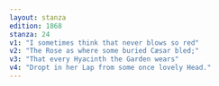 ```yaml
---
layout: stanza
edition: 1868
stanza: 24
v1: "I sometimes think that never blows so red"
v2: "The Rose as where some buried Cæsar bled;"
v3: "That every Hyacinth the Garden wears"
v4: "Dropt in her Lap from some once lovely Head."
---
```


